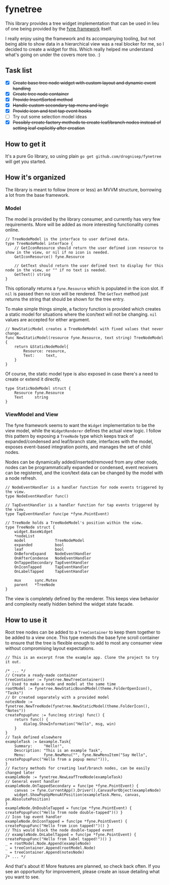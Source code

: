 # fynetree

This library provides a tree widget implementation that can be used in lieu of one being provided
by the [fyne framework](https://fyne.io) itself.

I really enjoy using the framework and its accompanying tooling, but not being able to show
data in a hierarchical view was a real blocker for me, so I decided to create a widget for this.
Which really helped me understand what's going on under the covers more too. :)

## Task list
- [x] ~~Create base tree node widget with custom layout and dynamic event handling~~
- [x] ~~Create tree node container~~
- [x] ~~Provide InsertSorted method~~
- [x] ~~Handle custom secondary tap menu and logic~~
- [x] ~~Provide icon and text tap event hooks~~
- [ ] Try out some selection model ideas
- [x] ~~Possibly create factory methods to create leaf/branch nodes instead of setting leaf
explicitly after creation~~

## How to get it
It's a pure Go library, so using plain `go get github.com/drognisep/fynetree` will get you started.

## How it's organized
The library is meant to follow (more or less) an MVVM structure, borrowing a lot from the base
framework.

### Model
The model is provided by the library consumer, and currently has very few requirements. More
will be added as more interesting functionality comes online.

```golang
// TreeNodeModel is the interface to user defined data.
type TreeNodeModel interface {
	// GetIconResource should return the user defined icon resource to show in the view, or nil if no icon is needed.
	GetIconResource() fyne.Resource

	// GetText should return the user defined text to display for this node in the view, or "" if no text is needed.
	GetText() string
}
```

This optionally returns a `fyne.Resource` which is populated in the icon slot. If `nil` is passed
then no icon will be rendered. The `GetText` method just returns the string that should be shown
for the tree entry.

To make simple things simple, a factory function is provided which creates a static model for
situations where the icon/text will not be changing. `nil` values are accepted for either
argument.

```golang
// NewStaticModel creates a TreeNodeModel with fixed values that never change.
func NewStaticModel(resource fyne.Resource, text string) TreeNodeModel {
	return &StaticNodeModel{
		Resource: resource,
		Text:     text,
	}
}
```

Of course, the static model type is also exposed in case there's a need to create or extend it
directly.

```golang
type StaticNodeModel struct {
	Resource fyne.Resource
	Text     string
}
```

### ViewModel and View
The fyne framework seems to want the `Widget` implementation to be the view model, while the
`WidgetRenderer` defines the actual view logic. I follow this pattern by exposing a `TreeNode`
type which keeps track of expanded/condensed and leaf/branch state, interfaces with the model,
exposes event-based integration points, and manages the set of child nodes.

Nodes can be dynamically added/inserted/removed from any other node, nodes can be
programmatically expanded or condensed, event receivers can be registered, and the icon/text
data can be changed by the model with a node refresh.

```golang
// NodeEventHandler is a handler function for node events triggered by the view.
type NodeEventHandler func()

// TapEventHandler is a handler function for tap events triggered by the view.
type TapEventHandler func(pe *fyne.PointEvent)

// TreeNode holds a TreeNodeModel's position within the view.
type TreeNode struct {
	widget.BaseWidget
	*nodeList
	model             TreeNodeModel
	expanded          bool
	leaf              bool
	OnBeforeExpand    NodeEventHandler
	OnAfterCondense   NodeEventHandler
	OnTappedSecondary TapEventHandler
	OnIconTapped      TapEventHandler
	OnLabelTapped     TapEventHandler

	mux      sync.Mutex
	parent   *TreeNode
}
```

The view is completely defined by the renderer. This keeps view behavior and complexity neatly
hidden behind the widget state facade.

## How to use it
Root tree nodes can be added to a `TreeContainer` to keep them together to be added to a view
once. This type extends the base fyne scroll container to ensure that the tree is flexible
enough to add to most any consumer view without compromising layout expectations.

```golang
// This is an excerpt from the example app. Clone the project to try it out.

/* ... */
// Create a ready-made container
treeContainer := fynetree.NewTreeContainer()
// Used to make a node and model at the same time
rootModel := fynetree.NewStaticBoundModel(theme.FolderOpenIcon(), "Tasks")
// Or created separately with a provided model
notesNode := fynetree.NewTreeNode(fynetree.NewStaticModel(theme.FolderIcon(), "Notes"))
createPopupFunc := func(msg string) func() {
    return func() {
        dialog.ShowInformation("Hello", msg, win)
    }
}
// Task defined elsewhere
exampleTask := &example.Task{
    Summary:     "Hello!",
    Description: "This is an example Task",
    Menu:        fyne.NewMenu("", fyne.NewMenuItem("Say Hello", createPopupFunc("Hello from a popup menu!"))),
}
// Factory methods for creating leaf/branch nodes, can be easily changed later
exampleNode := fynetree.NewLeafTreeNode(exampleTask)
// General event handler
exampleNode.OnTappedSecondary = func(pe *fyne.PointEvent) {
    canvas := fyne.CurrentApp().Driver().CanvasForObject(exampleNode)
    widget.ShowPopUpMenuAtPosition(exampleTask.Menu, canvas, pe.AbsolutePosition)
}
exampleNode.OnDoubleTapped = func(pe *fyne.PointEvent) { createPopupFunc("Hello from node double-tapped")() }
// Icon tap event handler
exampleNode.OnIconTapped = func(pe *fyne.PointEvent) { createPopupFunc("Hello from icon tapped!")() }
// This would block the node double-tapped event
// exampleNode.OnLabelTapped = func(pe *fyne.PointEvent) { createPopupFunc("Hello from label tapped!")() }
_ = rootModel.Node.Append(exampleNode)
_ = treeContainer.Append(rootModel.Node)
_ = treeContainer.Append(notesNode)
/* ... */
```

And that's about it! More features are planned, so check back often. If you see an opportunity
for improvement, please create an issue detailing what you want to see.
